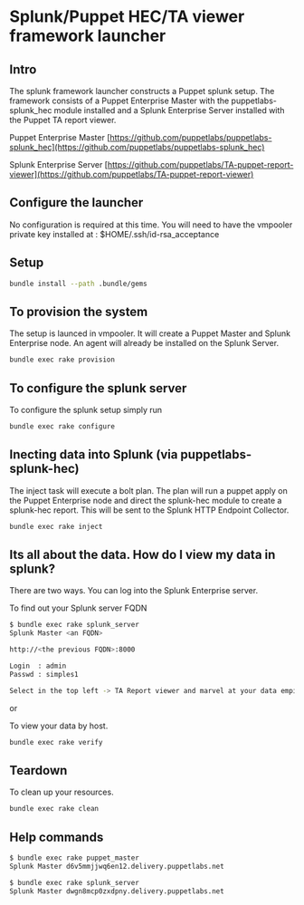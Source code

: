# Splunk/Puppet HEC/TA viewer framework launcher

## Intro

The splunk framework launcher constructs a Puppet splunk setup. The framework consists of a Puppet Enterprise Master with the puppetlabs-splunk_hec module installed and a Splunk Enterprise Server installed with the Puppet TA report viewer.

Puppet Enterprise Master
[https://github.com/puppetlabs/puppetlabs-splunk_hec](https://github.com/puppetlabs/puppetlabs-splunk_hec)

Splunk Enterprise Server
[https://github.com/puppetlabs/TA-puppet-report-viewer](https://github.com/puppetlabs/TA-puppet-report-viewer)

## Configure the launcher

No configuration is required at this time. You will need to have the vmpooler private key installed at :
$HOME/.ssh/id-rsa_acceptance

## Setup

```bash
bundle install --path .bundle/gems
```

## To provision the system

The setup is launced in vmpooler. It will create a Puppet Master and Splunk Enterprise node.
An agent will already be installed on the Splunk Server.

```bash
bundle exec rake provision
```

## To configure the splunk server

To configure the splunk setup simply run

```bash
bundle exec rake configure
```

## Inecting data into Splunk (via puppetlabs-splunk-hec)

The inject task will execute a bolt plan. The plan will run a puppet apply on the Puppet Enterprise 
node and direct the splunk-hec module to create a splunk-hec report. This will be sent to the Splunk
HTTP Endpoint Collector.

```bash
bundle exec rake inject
```

## Its all about the data. How do I view my data in splunk?

There are two ways. You can log into the Splunk Enterprise server.

To find out your Splunk server FQDN 

```bash
$ bundle exec rake splunk_server
Splunk Master <an FQDN>

http://<the previous FQDN>:8000

Login  : admin
Passwd : simples1

Select in the top left -> TA Report viewer and marvel at your data empire.
```

or

To view your data by host.

```bash
bundle exec rake verify
```

## Teardown

To clean up your resources.

```bash
bundle exec rake clean
```

## Help commands

```bash
$ bundle exec rake puppet_master
Splunk Master d6v5mmjjwq6en12.delivery.puppetlabs.net

$ bundle exec rake splunk_server
Splunk Master dwgn8mcp0zxdpny.delivery.puppetlabs.net
```



